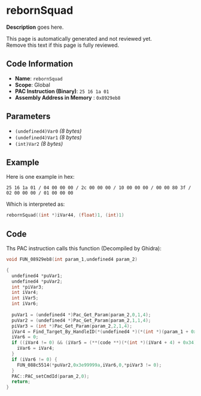 # rebornSquad

**Description** goes here.

This page is automatically generated and not reviewed yet.<br>Remove this text if this page is fully reviewed.

## Code Information

- **Name**: `rebornSquad`
- **Scope**: Global
- **PAC Instruction (Binary)**: `25 16 1a 01`
- **Assembly Address in Memory** : `0x8929eb8`

## Parameters

- `(undefined4)Var0` *(8 bytes)*
- `(undefined4)Var1` *(8 bytes)*
- `(int)Var2` *(8 bytes)*

## Example

Here is one example in hex:

```25 16 1a 01 / 04 00 00 00 / 2c 00 00 00 / 10 00 00 00 / 00 00 80 3f / 02 00 00 00 / 01 00 00 00```

Which is interpreted as:

```c
rebornSquad((int *)iVar44, (float)1, (int)1)
```

## Code

Ths PAC instruction calls this function (Decompiled by Ghidra):

```c
void FUN_08929eb8(int param_1,undefined4 param_2)

{
  undefined4 *puVar1;
  undefined4 *puVar2;
  int *piVar3;
  int iVar4;
  int iVar5;
  int iVar6;
  
  puVar1 = (undefined4 *)Pac_Get_Param(param_2,0,1,4);
  puVar2 = (undefined4 *)Pac_Get_Param(param_2,1,1,4);
  piVar3 = (int *)Pac_Get_Param(param_2,2,1,4);
  iVar4 = Find_Target_By_HandleID(*(undefined4 *)(*(int *)(param_1 + 0x10) + 0xe8),*puVar1,1);
  iVar6 = 0;
  if ((iVar4 != 0) && (iVar5 = (**(code **)(*(int *)(iVar4 + 4) + 0x34))(iVar4), iVar5 == 3)) {
    iVar6 = iVar4;
  }
  if (iVar6 != 0) {
    FUN_088c5514(*puVar2,0x3e99999a,iVar6,0,*piVar3 != 0);
  }
  PAC::PAC_setCmdId(param_2,0);
  return;
}
```

